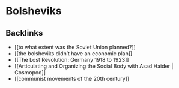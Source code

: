 # Bolsheviks



<a id="org36c49b0"></a>

## Backlinks

-   [[to what extent was the Soviet Union planned?]]
-   [[the bolsheviks didn&rsquo;t have an economic plan]]
-   [[The Lost Revolution: Germany 1918 to 1923]]
-   [[Articulating and Organizing the Social Body with Asad Haider | Cosmopod]]
-   [[communist movements of the 20th century]]
